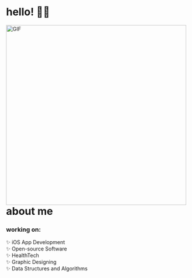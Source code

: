 <h1 align="left"> hello! 🧞‍♂️ </h1>
<div align='left'>
  <img width="492" alt="GIF" align="left" src="https://i.pinimg.com/originals/54/98/5f/54985f0758900d94a8ac3fa3ef306418.gif">
</div>
<br><br><br><br><br><br><br><br><br><br><br><br>
<div align="left">
<h1 align="left">  about me  </h1>

### working on:
✨ iOS App Development<br>
✨ Open-source Software<br>
✨ HealthTech<br>
✨ Graphic Designing<br>
✨ Data Structures and Algorithms<br>
</div>

<!--
**sencaichi/sencaichi** is a ✨ _special_ ✨ repository because its `README.md` (this file) appears on your GitHub profile.

Here are some ideas to get you started:

- 🔭 I’m currently working on ...
- 🌱 I’m currently learning ...
- 👯 I’m looking to collaborate on ...
- 🤔 I’m looking for help with ...
- 💬 Ask me about ...
- 📫 How to reach me: ...
- 😄 Pronouns: ...
- ⚡ Fun fact: ...
-->
